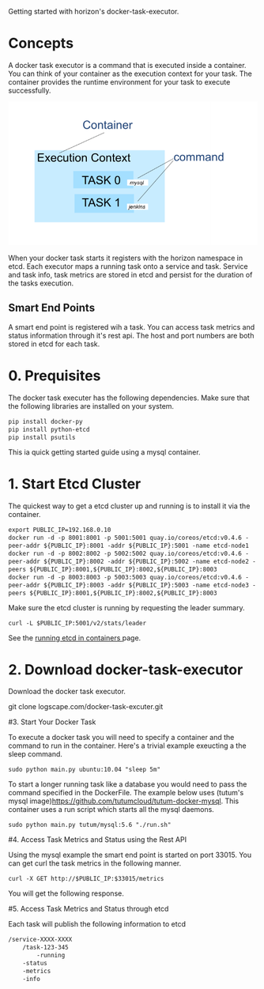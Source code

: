 
Getting started with horizon's docker-task-executor. 


# Concepts 
 A docker task executor  is a command that is executed inside a container. You can think of your container as the execution context for your task. The container provides the runtime environment for your task to execute successfully.

 ![Overview](/docs/images/overview.png)

When your docker task starts it registers with the horizon namespace in etcd. Each executor maps a running task onto a service and task. Service and task info, task metrics are stored in etcd and persist for the duration of the tasks execution. 


## Smart End Points

A smart end point is registered wih a task. You can access task metrics and status information through it's rest api. The host and port numbers are both stored in etcd for each task. 

# 0. Prequisites 

The docker task executer has the following dependencies. Make sure that the following libraries are installed on your system. 

	pip install docker-py
	pip install python-etcd 
	pip install psutils 

This ia quick getting started guide using a mysql container.

# 1. Start Etcd Cluster 

The quickest way to get a etcd cluster up and running is to install it via the container. 

	export PUBLIC_IP=192.168.0.10
	docker run -d -p 8001:8001 -p 5001:5001 quay.io/coreos/etcd:v0.4.6 -peer-addr ${PUBLIC_IP}:8001 -addr ${PUBLIC_IP}:5001 -name etcd-node1
	docker run -d -p 8002:8002 -p 5002:5002 quay.io/coreos/etcd:v0.4.6 -peer-addr ${PUBLIC_IP}:8002 -addr ${PUBLIC_IP}:5002 -name etcd-node2 -peers ${PUBLIC_IP}:8001,${PUBLIC_IP}:8002,${PUBLIC_IP}:8003
	docker run -d -p 8003:8003 -p 5003:5003 quay.io/coreos/etcd:v0.4.6 -peer-addr ${PUBLIC_IP}:8003 -addr ${PUBLIC_IP}:5003 -name etcd-node3 -peers ${PUBLIC_IP}:8001,${PUBLIC_IP}:8002,${PUBLIC_IP}:8003

 Make sure the etcd cluster is running by requesting the leader summary. 

	curl -L $PUBLIC_IP:5001/v2/stats/leader 

 See the [running etcd in containers ](https://coreos.com/blog/Running-etcd-in-Containers/) page. 

# 2. Download docker-task-executor 

Download the docker task executor. 

 git clone logscape.com/docker-task-excuter.git


#3. Start Your Docker Task

To execute a docker task you will need to specify a container and the command to run in the container. Here's a trivial example exeucting a the sleep command. 

	sudo python main.py ubuntu:10.04 "sleep 5m" 

To start a longer running task like a database you would need to pass the command specified in the DockerFile. The example below uses (tutum's mysql image)https://github.com/tutumcloud/tutum-docker-mysql. This container uses a run script which starts all the mysql daemons. 

	sudo python main.py tutum/mysql:5.6 "./run.sh"


#4. Access Task Metrics and Status using the Rest API 

Using the mysql example the smart end point is started on port 33015. You can get curl the task metrics in the following manner.

	curl -X GET http://$PUBLIC_IP:$33015/metrics

You will get the following response.




#5. Access Task Metrics and Status through etcd 

Each task will publish the following information to etcd

	/service-XXXX-XXXX
	    /task-123-345
	        -running 
		-status 
		-metrics 
		-info




			






